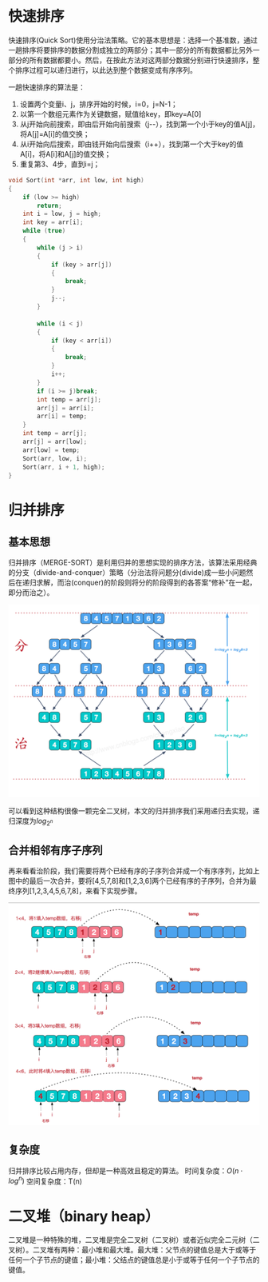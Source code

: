 # 快速排序
快速排序(Quick Sort)使用分治法策略。它的基本思想是：选择一个基准数，通过一趟排序将要排序的数据分割成独立的两部分；其中一部分的所有数据都比另外一部分的所有数据都要小。然后，在按此方法对这两部分数据分别进行快速排序，整个排序过程可以递归进行，以此达到整个数据变成有序序列。

一趟快速排序的算法是：
1. 设置两个变量i、j，排序开始的时候，i=0，j=N-1；
2. 以第一个数组元素作为关键数据，赋值给key，即key=A[0]
3. 从j开始向前搜索，即由后开始向前搜索（j--），找到第一个小于key的值A[j]，将A[j]=A[i]的值交换；
4. 从i开始向后搜索，即由钱开始向后搜索（i++），找到第一个大于key的值A[i]，将A[i]和A[j]的值交换；
5. 重复第3、4步，直到i=j；
```C++
void Sort(int *arr, int low, int high)
{
    if (low >= high)
        return;
    int i = low, j = high;
    int key = arr[i];
    while (true)
    {
        while (j > i)
        {
            if (key > arr[j])
            {
                break;
            }
            j--;
        }
        
        while (i < j)
        {
            if (key < arr[i])
            {
                break;
            }
            i++;
        }
        if (i >= j)break;
        int temp = arr[j];
        arr[j] = arr[i];
        arr[i] = temp;
    }
    int temp = arr[j];
    arr[j] = arr[low];
    arr[low] = temp;
    Sort(arr, low, i);
    Sort(arr, i + 1, high);
}
```
# 归并排序

## 基本思想

归并排序（MERGE-SORT）是利用归并的思想实现的排序方法，该算法采用经典的分支（divide-and-conquer）策略（分治法将问题分(divide)成一些小问题然后在递归求解，而治(conquer)的阶段则将分的阶段得到的各答案“修补”在一起，即分而治之）。

![](1.png)

可以看到这种结构很像一颗完全二叉树，本文的归并排序我们采用递归去实现，递归深度为$log_{2^n}$

## 合并相邻有序子序列

再来看看治阶段，我们需要将两个已经有序的子序列合并成一个有序序列，比如上图中的最后一次合并，要将[4,5,7,8]和[1,2,3,6]两个已经有序的子序列，合并为最终序列[1,2,3,4,5,6,7,8]，来看下实现步骤。

![](2.png)

## 复杂度

归并排序比较占用内存，但却是一种高效且稳定的算法。
时间复杂度：$O(n \cdot log^n)$
空间复杂度：T(n)

# 二叉堆（binary heap）

二叉堆是一种特殊的堆，二叉堆是完全二叉树（二叉树）或者近似完全二元树（二叉树）。二叉堆有两种：最小堆和最大堆。最大堆：父节点的键值总是大于或等于任何一个子节点的键值；最小堆：父结点的键值总是小于或等于任何一个子节点的键值。
